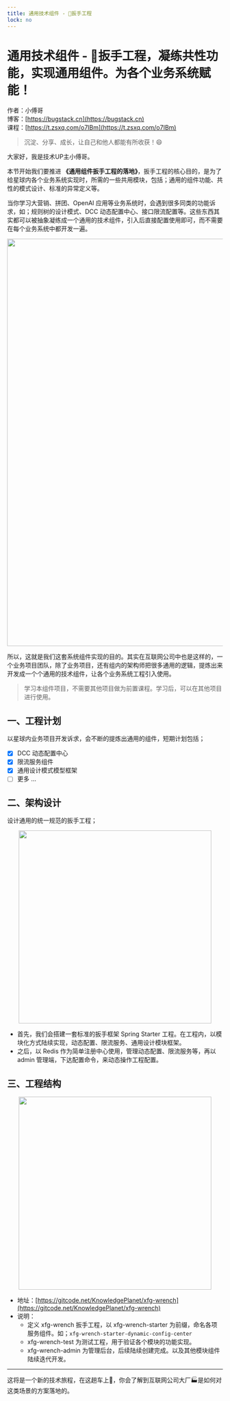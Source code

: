 ```yaml
---
title: 通用技术组件 - 🔧扳手工程
lock: no
---
```


# 通用技术组件 - 🔧扳手工程，凝练共性功能，实现通用组件。为各个业务系统赋能！

作者：小傅哥
<br/>博客：[https://bugstack.cn](https://bugstack.cn)
<br/>课程：[https://t.zsxq.com/o7IBm](https://t.zsxq.com/o7IBm)

>沉淀、分享、成长，让自己和他人都能有所收获！😄

大家好，我是技术UP主小傅哥。

本节开始我们要推进 **《通用组件扳手工程的落地》**，扳手工程的核心目的，是为了给星球内各个业务系统实现时，所需的一些共用模块，包括；通用的组件功能、共性的模式设计、标准的异常定义等。

当你学习大营销、拼团、OpenAI 应用等业务系统时，会遇到很多同类的功能诉求，如；规则树的设计模式、DCC 动态配置中心、接口限流配置等。这些东西其实都可以被抽象凝练成一个通用的技术组件，引入后直接配置使用即可，而不需要在每个业务系统中都开发一遍。

<div align="center">
	<img src="https://bugstack.cn/images/article/project/xfg-wrench/xfg-wrench-0-03.png" width="950px"/>
</div>

所以，这就是我们这套系统组件实现的目的。其实在互联网公司中也是这样的，一个业务项目团队，除了业务项目，还有组内的架构师把很多通用的逻辑，提炼出来开发成一个个通用的技术组件，让各个业务系统工程引入使用。

> 学习本组件项目，不需要其他项目做为前置课程。学习后，可以在其他项目进行使用。

## 一、工程计划

以星球内业务项目开发诉求，会不断的提炼出通用的组件，短期计划包括；

- [x] DCC 动态配置中心
- [x] 限流服务组件
- [x] 通用设计模式模型框架
- [ ] 更多 ...

## 二、架构设计

设计通用的统一规范的扳手工程；

<div align="center">
	<img src="https://bugstack.cn/images/article/project/xfg-wrench/xfg-wrench-0-01.png" width="450px"/>
</div>

- 首先，我们会搭建一套标准的扳手框架 Spring Starter 工程。在工程内，以模块化方式陆续实现，动态配置、限流服务、通用设计模块框架。
- 之后，以 Redis 作为简单注册中心使用，管理动态配置、限流服务等，再以 admin 管理端，下达配置命令，来动态操作工程配置。

## 三、工程结构

<div align="center">
	<img src="https://bugstack.cn/images/article/project/xfg-wrench/xfg-wrench-0-02.png" width="450px"/>
</div>

- 地址：[https://gitcode.net/KnowledgePlanet/xfg-wrench](https://gitcode.net/KnowledgePlanet/xfg-wrench)
- 说明：
  - 定义 xfg-wrench 扳手工程，以 xfg-wrench-starter 为前缀，命名各项服务组件。如；`xfg-wrench-starter-dynamic-config-center`
  - xfg-wrench-test 为测试工程，用于验证各个模块的功能实现。
  - xfg-wrench-admin 为管理后台，后续陆续创建完成。以及其他模块组件陆续迭代开发。

---

这将是一个新的技术旅程，在这趟车上🚗，你会了解到互联网公司大厂🏭是如何对这类场景的方案落地的。
